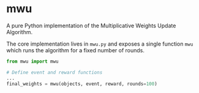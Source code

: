 # mwu
A pure Python implementation of the Multiplicative Weights Update Algorithm.

The core implementation lives in `mwu.py` and exposes a single function
`mwu` which runs the algorithm for a fixed number of rounds.

```python
from mwu import mwu

# Define event and reward functions
...
final_weights = mwu(objects, event, reward, rounds=100)
```
